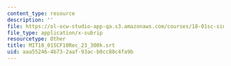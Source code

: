 ```yaml
---
content_type: resource
description: ''
file: https://ol-ocw-studio-app-qa.s3.amazonaws.com/courses/18-01sc-single-variable-calculus-fall-2010/aaa552464b732aaf93acb0cc88c4fa9b_MIT18_01SCF10Rec_23_300k.srt
file_type: application/x-subrip
resourcetype: Other
title: MIT18_01SCF10Rec_23_300k.srt
uid: aaa55246-4b73-2aaf-93ac-b0cc88c4fa9b
---
```


